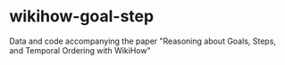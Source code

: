 # wikihow-goal-step
Data and code accompanying the paper "Reasoning about Goals, Steps, and Temporal Ordering with WikiHow"
